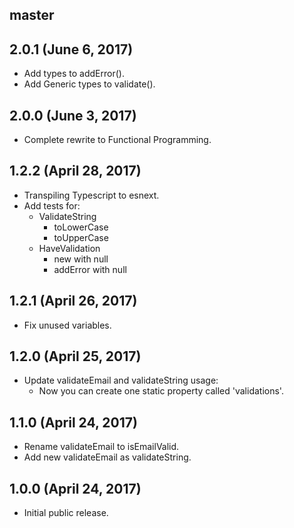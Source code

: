 ## master


## 2.0.1 (June 6, 2017)

* Add types to addError().
* Add Generic types to validate().

## 2.0.0 (June 3, 2017)

* Complete rewrite to Functional Programming.

## 1.2.2 (April 28, 2017)

* Transpiling Typescript to esnext.
* Add tests for:
    - ValidateString
        - toLowerCase
        - toUpperCase
    - HaveValidation
        - new with null
        - addError with null

## 1.2.1 (April 26, 2017)

* Fix unused variables.

## 1.2.0 (April 25, 2017)

* Update validateEmail and validateString usage:
    - Now you can create one static property called 'validations'.

## 1.1.0 (April 24, 2017)

* Rename validateEmail to isEmailValid.
* Add new validateEmail as validateString.

## 1.0.0 (April 24, 2017)

* Initial public release.
